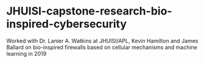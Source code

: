 # JHUISI-capstone-research-bio-inspired-cybersecurity
Worked with Dr. Lanier A. Watkins at JHUISI/APL, Kevin Hamilton and James Ballard on bio-inspired firewalls based on cellular mechanisms and machine learning in 2019
